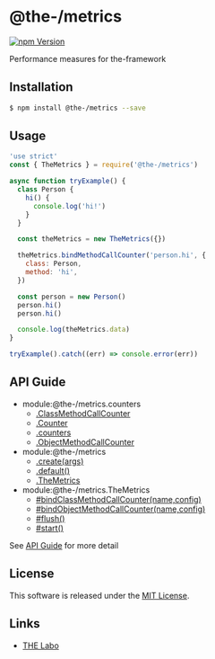 @the-/metrics
==========

<!---
This file is generated by @the-/templates. Do not update manually.
--->

<!-- Badge Start -->
<a name="badges"></a>

[![npm Version][bd_npm_shield_url]][bd_npm_url]

[bd_repo_url]: https://github.com/the-labo/the
[bd_npm_url]: http://www.npmjs.org/package/@the-/metrics
[bd_npm_shield_url]: http://img.shields.io/npm/v/@the-/metrics.svg?style=flat

<!-- Badge End -->


<!-- Description Start -->
<a name="description"></a>

Performance measures for the-framework

<!-- Description End -->


<!-- Overview Start -->
<a name="overview"></a>




<!-- Overview End -->


<!-- Sections Start -->
<a name="sections"></a>

<!-- Section from "doc/readme/01.Installation.md.hbs" Start -->

<a name="section-doc-readme-01-installation-md"></a>

Installation
-----

```bash
$ npm install @the-/metrics --save
```


<!-- Section from "doc/readme/01.Installation.md.hbs" End -->

<!-- Section from "doc/readme/02.Usage.md.hbs" Start -->

<a name="section-doc-readme-02-usage-md"></a>

Usage
---------

```javascript
'use strict'
const { TheMetrics } = require('@the-/metrics')

async function tryExample() {
  class Person {
    hi() {
      console.log('hi!')
    }
  }

  const theMetrics = new TheMetrics({})

  theMetrics.bindMethodCallCounter('person.hi', {
    class: Person,
    method: 'hi',
  })

  const person = new Person()
  person.hi()
  person.hi()

  console.log(theMetrics.data)
}

tryExample().catch((err) => console.error(err))

```


<!-- Section from "doc/readme/02.Usage.md.hbs" End -->


<!-- Sections Start -->

<a name="api"></a>

## API Guide


- module:@the-/metrics.counters
  - [.ClassMethodCallCounter](./doc/api/api.md#module_@the-/metrics.counters.ClassMethodCallCounter)
  - [.Counter](./doc/api/api.md#module_@the-/metrics.counters.Counter)
  - [.counters](./doc/api/api.md#module_@the-/metrics.counters.counters)
  - [.ObjectMethodCallCounter](./doc/api/api.md#module_@the-/metrics.counters.ObjectMethodCallCounter)
- module:@the-/metrics
  - [.create(args)](./doc/api/api.md#module_@the-/metrics.create)
  - [.default()](./doc/api/api.md#module_@the-/metrics.default)
  - [.TheMetrics](./doc/api/api.md#module_@the-/metrics.TheMetrics)
- module:@the-/metrics.TheMetrics
  - [#bindClassMethodCallCounter(name,config)](./doc/api/api.md#module_@the-/metrics.TheMetrics#bindClassMethodCallCounter)
  - [#bindObjectMethodCallCounter(name,config)](./doc/api/api.md#module_@the-/metrics.TheMetrics#bindObjectMethodCallCounter)
  - [#flush()](./doc/api/api.md#module_@the-/metrics.TheMetrics#flush)
  - [#start()](./doc/api/api.md#module_@the-/metrics.TheMetrics#start)

See [API Guide](./doc/api/api.md) for more detail


<!-- LICENSE Start -->
<a name="license"></a>

License
-------
This software is released under the [MIT License](https://github.com/the-labo/the/blob/master/LICENSE).

<!-- LICENSE End -->


<!-- Links Start -->
<a name="links"></a>

Links
------

+ [THE Labo][the_labo_url]

[the_labo_url]: https://github.com/the-labo

<!-- Links End -->
